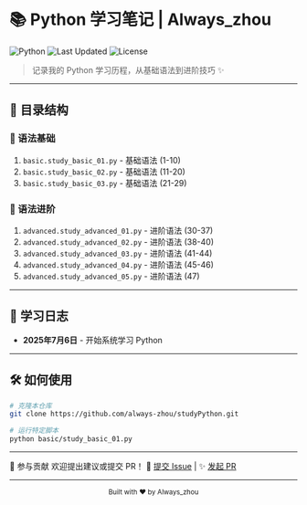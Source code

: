 # 📚 Python 学习笔记 | Always_zhou

![Python](https://img.shields.io/badge/Python-3.13.3-blue?logo=python&logoColor=white)
![Last Updated](https://img.shields.io/github/last-commit/always-zhou/studyPython?label=最后更新)
![License](https://img.shields.io/badge/license-MIT-green)

> 记录我的 Python 学习历程，从基础语法到进阶技巧 ✨

---

## 📂 目录结构

### 🧠 语法基础
1. `basic.study_basic_01.py` - 基础语法 (1-10)
2. `basic.study_basic_02.py` - 基础语法 (11-20) 
3. `basic.study_basic_03.py` - 基础语法 (21-29)

### 🚀 语法进阶
1. `advanced.study_advanced_01.py` - 进阶语法 (30-37)
2. `advanced.study_advanced_02.py` - 进阶语法 (38-40)
3. `advanced.study_advanced_03.py` - 进阶语法 (41-44)
4. `advanced.study_advanced_04.py` - 进阶语法 (45-46)
5. `advanced.study_advanced_05.py` - 进阶语法 (47)

---

## 📅 学习日志
- **2025年7月6日** - 开始系统学习 Python

---

## 🛠️ 如何使用
```bash
# 克隆本仓库
git clone https://github.com/always-zhou/studyPython.git

# 运行特定脚本
python basic/study_basic_01.py
```
---
🤝 参与贡献
欢迎提出建议或提交 PR！
📌 [提交 Issue](https://github.com/always-zhou/studyPython/issues/new/choose) | ✨ [发起 PR](https://github.com/always-zhou/studyPython/compare)

---
<div align="center">
  <small>Built with ❤️ by Always_zhou</small>
</div>
